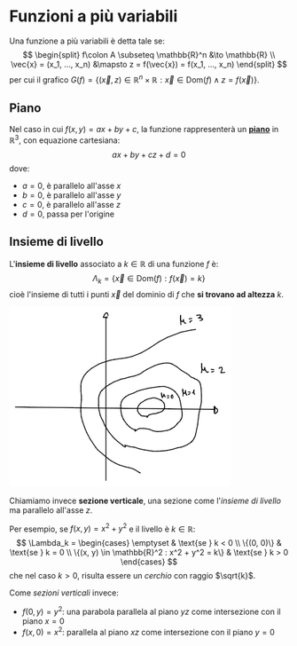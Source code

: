# Funzioni a più variabili

Una funzione a più variabili è detta tale se:
$$
\begin{split}
f\colon A \subseteq \mathbb{R}^n &\to \mathbb{R} \\
\vec{x} = (x_1, ..., x_n) &\mapsto z = f(\vec{x}) = f(x_1, ..., x_n)
\end{split}
$$
per cui il grafico $G(f) = \{(\vec{x}, z) \in \mathbb{R}^n \times \mathbb{R} : \vec{x} \in \mathrm{Dom}(f) \land z = f(\vec{x})\}$.

## Piano

Nel caso in cui $f(x, y) = ax + by + c$, la funzione rappresenterà un [**piano**](../../ct0435/03/README.md#piano) in $\mathbb{R}^3$, con equazione cartesiana:
$$
ax + by + cz + d = 0
$$
dove:
- $a = 0$, è parallelo all'asse $x$
- $b = 0$, è parallelo all'asse $y$
- $c = 0$, è parallelo all'asse $z$
- $d = 0$, passa per l'origine

## Insieme di livello

L'**insieme di livello** associato a $k \in \mathbb{R}$ di una funzione $f$ è:
$$
\Lambda_k = \{\vec{x} \in \mathrm{Dom}(f) : f(\vec{x}) = k\}
$$
cioè l'insieme di tutti i punti $\vec{x}$ del dominio di $f$ che **si trovano ad altezza** $k$.

![Sezione di un grafico](assets/01.png)

Chiamiamo invece **sezione verticale**, una sezione come l'_insieme di livello_ ma parallelo all'asse $z$.

Per esempio, se $f(x, y) = x^2 + y^2$ e il livello è $k \in \mathbb{R}$:
$$
\Lambda_k = \begin{cases}
\emptyset & \text{se } k < 0 \\
\{(0, 0)\} & \text{se } k = 0 \\
\{(x, y) \in \mathbb{R}^2 : x^2 + y^2 = k\} & \text{se } k > 0
\end{cases}
$$
che nel caso $k > 0$, risulta essere un _cerchio_ con raggio $\sqrt{k}$.

Come _sezioni verticali_ invece:
- $f(0, y) = y^2$: una parabola parallela al piano $yz$ come intersezione con il piano $x = 0$
- $f(x, 0) = x^2$: parallela al piano $xz$ come intersezione con il piano $y = 0$
